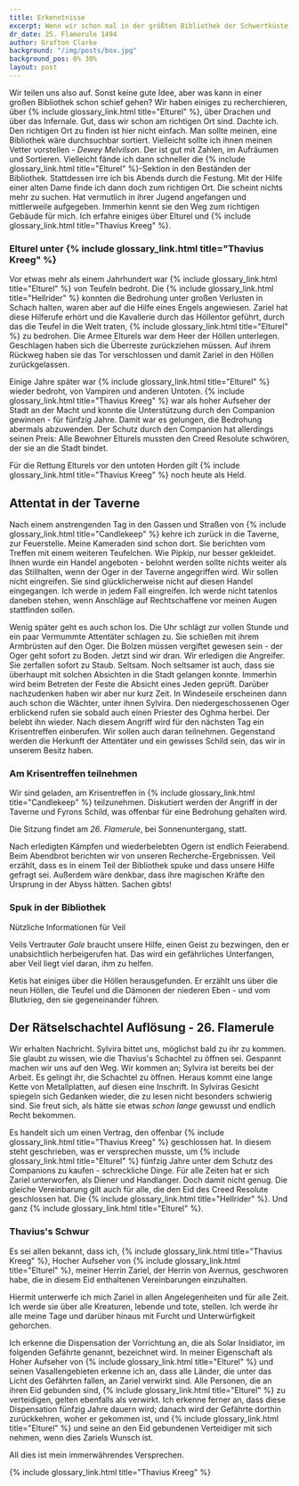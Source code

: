 ```yaml
---
title: Erkenntnisse
excerpt: Wenn wir schon mal in der größten Bibliothek der Schwertküste sind
dr_date: 25. Flamerule 1494
author: Grafton Clarke
background: "/img/posts/box.jpg"
background_pos: 0% 30%
layout: post
---
```


Wir teilen uns also auf. Sonst keine gute Idee, aber was kann in einer großen
Bibliothek schon schief gehen? Wir haben einiges zu recherchieren, über {% include glossary_link.html title="Elturel" %},
über Drachen und über das Infernale. Gut, dass wir schon am richtigen Ort sind.
Dachte ich. Den richtigen Ort zu finden ist hier nicht einfach. Man sollte
meinen, eine Bibliothek wäre durchsuchbar sortiert. Vielleicht sollte ich ihnen
meinen Vetter vorstellen - *Dewey Melvilson*. Der ist gut mit Zahlen, im
Aufräumen und Sortieren. Vielleicht fände ich dann schneller die {% include glossary_link.html title="Elturel" %}-Sektion
in den Beständen der Bibliothek. Stattdessen irre ich bis Abends durch die Festung. Mit der Hilfe einer alten Dame finde ich dann doch zum
richtigen Ort. Die scheint nichts mehr zu suchen. Hat vermutlich in ihrer Jugend
angefangen und mittlerweile aufgegeben. Immerhin kennt sie den Weg zum richtigen
Gebäude für mich. Ich erfahre einiges über Elturel und {% include glossary_link.html title="Thavius Kreeg" %}.

<div class="infobox hint">
    <h3>Elturel unter {% include glossary_link.html title="Thavius Kreeg" %}</h3>
    <p>Vor etwas mehr als einem Jahrhundert war {% include glossary_link.html title="Elturel" %} von Teufeln bedroht.
    Die {% include glossary_link.html title="Hellrider" %} konnten die Bedrohung unter großen Verlusten in Schach
    halten, waren aber auf die Hilfe eines Engels angewiesen. Zariel hat diese
    Hilferufe erhört und die Kavallerie durch das Höllentor geführt, durch das
    die Teufel in die Welt traten, {% include glossary_link.html title="Elturel" %} zu bedrohen. Die Armee Elturels war
    dem Heer der Höllen unterlegen. Geschlagen haben sich die Überreste
    zurückziehen müssen. Auf ihrem Rückweg haben sie das Tor verschlossen und
    damit Zariel in den Höllen zurückgelassen.</p>
    <p>Einige Jahre später war {% include glossary_link.html title="Elturel" %} wieder bedroht, von Vampiren und anderen
    Untoten. {% include glossary_link.html title="Thavius Kreeg" %} war als hoher Aufseher der Stadt an der Macht und
    konnte die Unterstützung durch den Companion gewinnen - für fünfzig Jahre.
    Damit war es gelungen, die Bedrohung abermals abzuwenden. Der Schutz durch
    den Companion hat allerdings seinen Preis: Alle Bewohner Elturels mussten
    den Creed Resolute schwören, der sie an die Stadt bindet.</p>
    <p>Für die Rettung Elturels vor den untoten Horden gilt {% include glossary_link.html title="Thavius Kreeg" %} noch
    heute als Held.</p>
</div>

## Attentat in der Taverne

Nach einem anstrengenden Tag in den Gassen und Straßen von {% include glossary_link.html title="Candlekeep" %} kehre ich
zurück in die Taverne, zur Feuerstelle. Meine Kameraden sind schon dort. Sie
berichten vom Treffen mit einem weiteren Teufelchen. Wie Pipkip, nur besser
gekleidet. Ihnen wurde ein Handel angeboten - belohnt werden sollte nichts
weiter als das Stillhalten, wenn der Oger in der Taverne angegriffen wird. Wir
sollen nicht eingreifen. Sie sind glücklicherweise nicht auf diesen Handel
eingegangen. Ich werde in jedem Fall eingreifen. Ich werde nicht tatenlos
daneben stehen, wenn Anschläge auf Rechtschaffene vor meinen Augen stattfinden
sollen.

Wenig später geht es auch schon los. Die Uhr schlägt zur vollen Stunde und ein
paar Vermummte Attentäter schlagen zu. Sie schießen mit ihrem Armbrüsten auf den
Oger. Die Bolzen müssen vergiftet gewesen sein - der Oger geht sofort zu Boden.
Jetzt sind wir dran. Wir erledigen die Angreifer. Sie zerfallen sofort zu Staub.
Seltsam. Noch seltsamer ist auch, dass sie überhaupt mit solchen Absichten in
die Stadt gelangen konnte. Immerhin wird beim Betreten der Feste die Absicht
eines Jeden geprüft. Darüber nachzudenken haben wir aber nur kurz Zeit. In
Windeseile erscheinen dann auch schon die Wächter, unter ihnen Sylvira. Den
niedergeschossenen Oger erblickend rufen sie sobald auch einen Priester des
Oghma herbei. Der belebt ihn wieder. Nach diesem Angriff wird für den nächsten
Tag ein Krisentreffen einberufen. Wir sollen auch daran teilnehmen. Gegenstand
werden die Herkunft der Attentäter und ein gewisses Schild sein, das wir in
unserem Besitz haben.

<div class="infobox quest">
    <h3>Am Krisentreffen teilnehmen</h3>
    <p>Wir sind geladen, am Krisentreffen in {% include glossary_link.html title="Candlekeep" %} teilzunehmen.
    Diskutiert werden der Angriff in der Taverne und Fyrons Schild, was
    offenbar für eine Bedrohung gehalten wird.</p>
    <p>Die Sitzung findet am <em>26. Flamerule</em>, bei Sonnenuntergang, statt.</p>
</div>

Nach erledigten Kämpfen und wiederbelebten Ogern ist endlich Feierabend. Beim
Abendbrot berichten wir von unseren Recherche-Ergebnissen. Veil erzählt, dass es
in einem Teil der Bibliothek spuke und dass unsere Hilfe gefragt sei. Außerdem
wäre denkbar, dass ihre magischen Kräfte den Ursprung in der Abyss hätten.
Sachen gibts!

<div class="infobox quest">
    <h3>Spuk in der Bibliothek</h3>
    <p class="reward">Nützliche Informationen für Veil</p>
    <p>Veils Vertrauter <em>Gale</em> braucht unsere Hilfe, einen Geist zu
    bezwingen, den er unabsichtlich herbeigerufen hat. Das wird ein gefährliches
    Unterfangen, aber Veil liegt viel daran, ihm zu helfen.</p>
</div>

Ketis hat einiges über die Höllen herausgefunden. Er erzählt uns über die neun
Höllen, die Teufel und die Dämonen der niederen Eben - und vom Blutkrieg, den sie gegeneinander führen.

## Der Rätselschachtel Auflösung - 26. Flamerule

Wir erhalten Nachricht. Sylvira bittet uns, möglichst bald zu ihr zu kommen. Sie
glaubt zu wissen, wie die Thavius's Schachtel zu öffnen sei. Gespannt machen wir
uns auf den Weg. Wir kommen an; Sylvira ist bereits bei der Arbeit. Es
gelingt ihr, die Schachtel zu öffnen. Heraus kommt eine lange Kette von
Metallplatten, auf diesen eine Inschrift. In Sylviras Gesicht spiegeln sich
Gedanken wieder, die zu lesen nicht besonders schwierig sind. Sie freut sich,
als hätte sie etwas *schon lange* gewusst und endlich Recht bekommen.

Es handelt sich um einen Vertrag, den offenbar {% include glossary_link.html title="Thavius Kreeg" %} geschlossen hat. In
diesem steht geschrieben, was er versprechen musste, um {% include glossary_link.html title="Elturel" %} fünfzig Jahre
unter dem Schutz des Companions zu kaufen - schreckliche Dinge. Für alle Zeiten
hat er sich Zariel unterworfen, als Diener und Handlanger. Doch damit nicht
genug. Die gleiche Vereinbarung gilt auch für alle, die den Eid des Creed
Resolute geschlossen hat. Die {% include glossary_link.html title="Hellrider" %}.
Und ganz {% include glossary_link.html title="Elturel" %}.

<div class="infobox hint">
    <h3>Thavius's Schwur</h3>
    <p>Es sei allen bekannt, dass ich, {% include glossary_link.html title="Thavius Kreeg" %}, Hocher Aufseher von {% include glossary_link.html title="Elturel" %}, meiner Herrin Zariel, der Herrin von Avernus, geschworen habe, die in diesem Eid enthaltenen Vereinbarungen einzuhalten.</p>
    <p>Hiermit unterwerfe ich mich Zariel in allen Angelegenheiten und für alle Zeit. Ich werde sie über alle Kreaturen, lebende und tote, stellen. Ich werde ihr alle meine Tage und darüber hinaus mit Furcht und Unterwürfigkeit gehorchen.</p>
    <p>Ich erkenne die Dispensation der Vorrichtung an, die als Solar
    Insidiator, im folgenden Gefährte genannt, bezeichnet wird. In meiner Eigenschaft als Hoher Aufseher von {% include glossary_link.html title="Elturel" %} und seinen Vasallengebieten
    erkenne ich an, dass alle Länder, die unter das Licht des Gefährten fallen,
    an Zariel verwirkt sind. Alle Personen, die an ihren Eid gebunden sind,
    {% include glossary_link.html title="Elturel" %} zu verteidigen, gelten ebenfalls als verwirkt. Ich erkenne ferner
    an, dass diese Dispensation fünfzig Jahre dauern wird; danach wird der
    Gefährte dorthin zurückkehren, woher er gekommen ist, und {% include glossary_link.html title="Elturel" %} und seine
    an den Eid gebundenen Verteidiger mit sich nehmen, wenn dies Zariels Wunsch
    ist.</p>
    <p>All dies ist mein immerwährendes Versprechen.</p>
    <p>{% include glossary_link.html title="Thavius Kreeg" %}</p>
</div>

